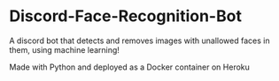 # Discord-Face-Recognition-Bot
A discord bot that detects and removes images with unallowed faces in them, using machine learning!

Made with Python and deployed as a Docker container on Heroku
